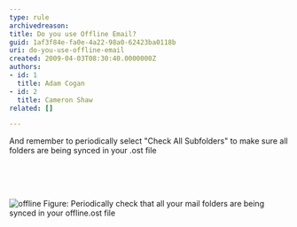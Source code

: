 ```yaml
---
type: rule
archivedreason: 
title: Do you use Offline Email?
guid: 1af3f84e-fa0e-4a22-98a0-62423ba0118b
uri: do-you-use-offline-email
created: 2009-04-03T08:30:40.0000000Z
authors:
- id: 1
  title: Adam Cogan
- id: 2
  title: Cameron Shaw
related: []

---
```



And remember to periodically select &quot;Check All Subfolders&quot; to make sure all folders are being synced in your .ost file<br>
<br>

<br><excerpt class='endintro'></excerpt><br>

  <img border="0" src="/Communication/RulesToBetterEmail/PublishingImages/offline.JPG" alt="offline" class="ms-rteCustom-ImageArea" style="border&#58;0px solid;" />
<span class="ms-rteCustom-FigureNormal">Figure&#58; Periodically check that all your mail folders are being synced in your offline.ost file
</span>



